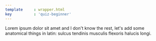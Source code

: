```yaml
---
template     : wrapper.html
key          : 'quiz-beginner'
---
```


Lorem ipsum dolor sit amet and I don't know the rest, let's add some anatomical things in latin: sulcus tendinis musculis flexoris halucis longi.